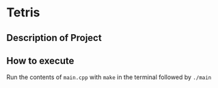 # Tetris
## Description of Project

## How to execute
Run the contents of `main.cpp` with `make` in the terminal followed by `./main`